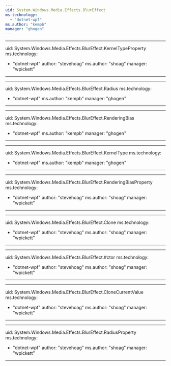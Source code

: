 ```yaml
---
uid: System.Windows.Media.Effects.BlurEffect
ms.technology: 
  - "dotnet-wpf"
ms.author: "kempb"
manager: "ghogen"
---
```


---
uid: System.Windows.Media.Effects.BlurEffect.KernelTypeProperty
ms.technology: 
  - "dotnet-wpf"
author: "stevehoag"
ms.author: "shoag"
manager: "wpickett"
---

---
uid: System.Windows.Media.Effects.BlurEffect.Radius
ms.technology: 
  - "dotnet-wpf"
ms.author: "kempb"
manager: "ghogen"
---

---
uid: System.Windows.Media.Effects.BlurEffect.RenderingBias
ms.technology: 
  - "dotnet-wpf"
ms.author: "kempb"
manager: "ghogen"
---

---
uid: System.Windows.Media.Effects.BlurEffect.KernelType
ms.technology: 
  - "dotnet-wpf"
ms.author: "kempb"
manager: "ghogen"
---

---
uid: System.Windows.Media.Effects.BlurEffect.RenderingBiasProperty
ms.technology: 
  - "dotnet-wpf"
author: "stevehoag"
ms.author: "shoag"
manager: "wpickett"
---

---
uid: System.Windows.Media.Effects.BlurEffect.Clone
ms.technology: 
  - "dotnet-wpf"
author: "stevehoag"
ms.author: "shoag"
manager: "wpickett"
---

---
uid: System.Windows.Media.Effects.BlurEffect.#ctor
ms.technology: 
  - "dotnet-wpf"
author: "stevehoag"
ms.author: "shoag"
manager: "wpickett"
---

---
uid: System.Windows.Media.Effects.BlurEffect.CloneCurrentValue
ms.technology: 
  - "dotnet-wpf"
author: "stevehoag"
ms.author: "shoag"
manager: "wpickett"
---

---
uid: System.Windows.Media.Effects.BlurEffect.RadiusProperty
ms.technology: 
  - "dotnet-wpf"
author: "stevehoag"
ms.author: "shoag"
manager: "wpickett"
---
